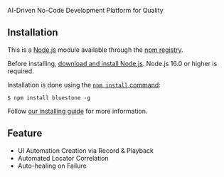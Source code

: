 AI-Driven No-Code Development Platform for Quality

## Installation

This is a [Node.js](https://nodejs.org/en/) module available through the
[npm registry](https://www.npmjs.com/).

Before installing, [download and install Node.js](https://nodejs.org/en/download/).
Node.js 16.0 or higher is required.

Installation is done using the
[`npm install` command](https://docs.npmjs.com/getting-started/installing-npm-packages-locally):

```console
$ npm install bluestone -g
```

Follow [our installing guide](/doc/tutorial/Prerequisites.md)
for more information.

## Feature
* UI Automation Creation via Record & Playback
* Automated Locator Correlation
* Auto-healing on Failure

